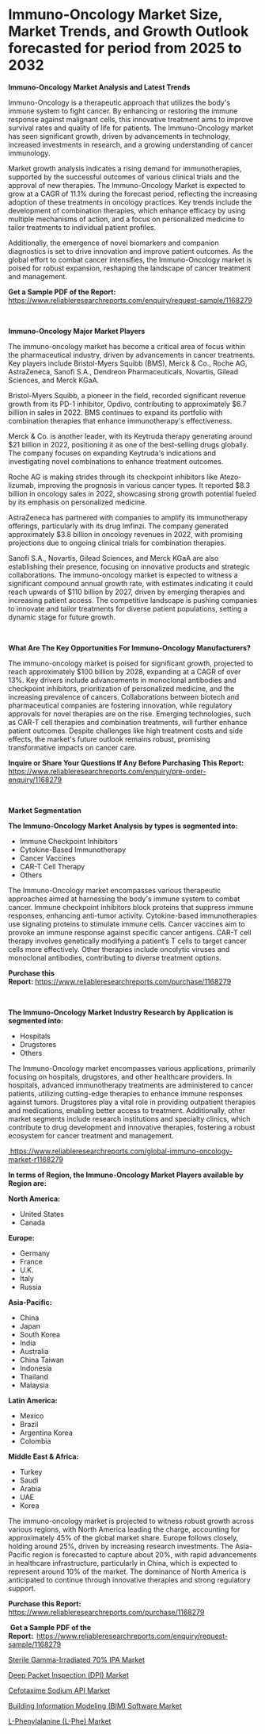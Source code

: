 <p><h1>Immuno-Oncology Market Size, Market Trends, and Growth Outlook forecasted for period from 2025 to 2032</h1></p><p><strong>Immuno-Oncology Market Analysis and Latest Trends</strong></p>
<p><p>Immuno-Oncology is a therapeutic approach that utilizes the body's immune system to fight cancer. By enhancing or restoring the immune response against malignant cells, this innovative treatment aims to improve survival rates and quality of life for patients. The Immuno-Oncology market has seen significant growth, driven by advancements in technology, increased investments in research, and a growing understanding of cancer immunology.</p><p>Market growth analysis indicates a rising demand for immunotherapies, supported by the successful outcomes of various clinical trials and the approval of new therapies. The Immuno-Oncology Market is expected to grow at a CAGR of 11.1% during the forecast period, reflecting the increasing adoption of these treatments in oncology practices. Key trends include the development of combination therapies, which enhance efficacy by using multiple mechanisms of action, and a focus on personalized medicine to tailor treatments to individual patient profiles.</p><p>Additionally, the emergence of novel biomarkers and companion diagnostics is set to drive innovation and improve patient outcomes. As the global effort to combat cancer intensifies, the Immuno-Oncology market is poised for robust expansion, reshaping the landscape of cancer treatment and management.</p></p>
<p><strong>Get a Sample PDF of the Report:&nbsp;</strong> <a href="https://www.reliableresearchreports.com/enquiry/request-sample/1168279?utm_campaign=83&utm_medium=2&utm_source=Github&utm_content=ia&utm_term=29032025&utm_id=immuno-oncology">https://www.reliableresearchreports.com/enquiry/request-sample/1168279</a></p>
<p>&nbsp;</p>
<p><strong>Immuno-Oncology Major Market Players</strong></p>
<p><p>The immuno-oncology market has become a critical area of focus within the pharmaceutical industry, driven by advancements in cancer treatments. Key players include Bristol-Myers Squibb (BMS), Merck & Co., Roche AG, AstraZeneca, Sanofi S.A., Dendreon Pharmaceuticals, Novartis, Gilead Sciences, and Merck KGaA.</p><p>Bristol-Myers Squibb, a pioneer in the field, recorded significant revenue growth from its PD-1 inhibitor, Opdivo, contributing to approximately $6.7 billion in sales in 2022. BMS continues to expand its portfolio with combination therapies that enhance immunotherapy's effectiveness.</p><p>Merck & Co. is another leader, with its Keytruda therapy generating around $21 billion in 2022, positioning it as one of the best-selling drugs globally. The company focuses on expanding Keytruda's indications and investigating novel combinations to enhance treatment outcomes.</p><p>Roche AG is making strides through its checkpoint inhibitors like Atezo­lizumab, improving the prognosis in various cancer types. It reported $8.3 billion in oncology sales in 2022, showcasing strong growth potential fueled by its emphasis on personalized medicine.</p><p>AstraZeneca has partnered with companies to amplify its immunotherapy offerings, particularly with its drug Imfinzi. The company generated approximately $3.8 billion in oncology revenues in 2022, with promising projections due to ongoing clinical trials for combination therapies.</p><p>Sanofi S.A., Novartis, Gilead Sciences, and Merck KGaA are also establishing their presence, focusing on innovative products and strategic collaborations. The immuno-oncology market is expected to witness a significant compound annual growth rate, with estimates indicating it could reach upwards of $110 billion by 2027, driven by emerging therapies and increasing patient access. The competitive landscape is pushing companies to innovate and tailor treatments for diverse patient populations, setting a dynamic stage for future growth.</p></p>
<p>&nbsp;</p>
<p><strong>What Are The Key Opportunities For Immuno-Oncology Manufacturers?</strong></p>
<p><p>The immuno-oncology market is poised for significant growth, projected to reach approximately $100 billion by 2028, expanding at a CAGR of over 13%. Key drivers include advancements in monoclonal antibodies and checkpoint inhibitors, prioritization of personalized medicine, and the increasing prevalence of cancers. Collaborations between biotech and pharmaceutical companies are fostering innovation, while regulatory approvals for novel therapies are on the rise. Emerging technologies, such as CAR-T cell therapies and combination treatments, will further enhance patient outcomes. Despite challenges like high treatment costs and side effects, the market's future outlook remains robust, promising transformative impacts on cancer care.</p></p>
<p><strong>Inquire or Share Your Questions If Any Before Purchasing This Report:</strong> <a href="https://www.reliableresearchreports.com/enquiry/pre-order-enquiry/1168279?utm_campaign=83&utm_medium=2&utm_source=Github&utm_content=ia&utm_term=29032025&utm_id=immuno-oncology">https://www.reliableresearchreports.com/enquiry/pre-order-enquiry/1168279</a></p>
<p>&nbsp;</p>
<p><strong>Market Segmentation</strong></p>
<p><strong>The Immuno-Oncology Market Analysis by types is segmented into:</strong></p>
<p><ul><li>Immune Checkpoint Inhibitors</li><li>Cytokine-Based Immunotherapy</li><li>Cancer Vaccines</li><li>CAR-T Cell Therapy</li><li>Others</li></ul></p>
<p><p>The Immuno-Oncology market encompasses various therapeutic approaches aimed at harnessing the body's immune system to combat cancer. Immune checkpoint inhibitors block proteins that suppress immune responses, enhancing anti-tumor activity. Cytokine-based immunotherapies use signaling proteins to stimulate immune cells. Cancer vaccines aim to provoke an immune response against specific cancer antigens. CAR-T cell therapy involves genetically modifying a patient’s T cells to target cancer cells more effectively. Other therapies include oncolytic viruses and monoclonal antibodies, contributing to diverse treatment options.</p></p>
<p><strong>Purchase this Report:&nbsp;</strong><a href="https://www.reliableresearchreports.com/purchase/1168279?utm_campaign=83&utm_medium=2&utm_source=Github&utm_content=ia&utm_term=29032025&utm_id=immuno-oncology">https://www.reliableresearchreports.com/purchase/1168279</a></p>
<p>&nbsp;</p>
<p><strong>The Immuno-Oncology Market Industry Research by Application is segmented into:</strong></p>
<p><ul><li>Hospitals</li><li>Drugstores</li><li>Others</li></ul></p>
<p><p>The Immuno-Oncology market encompasses various applications, primarily focusing on hospitals, drugstores, and other healthcare providers. In hospitals, advanced immunotherapy treatments are administered to cancer patients, utilizing cutting-edge therapies to enhance immune responses against tumors. Drugstores play a vital role in providing outpatient therapies and medications, enabling better access to treatment. Additionally, other market segments include research institutions and specialty clinics, which contribute to drug development and innovative therapies, fostering a robust ecosystem for cancer treatment and management.</p></p>
<p><a href="https://www.reliableresearchreports.com/global-immuno-oncology-market-r1168279?utm_campaign=83&utm_medium=2&utm_source=Github&utm_content=ia&utm_term=29032025&utm_id=immuno-oncology">&nbsp;https://www.reliableresearchreports.com/global-immuno-oncology-market-r1168279</a></p>
<p><strong>In terms of Region, the Immuno-Oncology Market Players available by Region are:</strong></p>
<p>
    <p> <strong> North America: </strong>
        <ul>
            <li>United States</li>
            <li>Canada</li>
        </ul>
        </p> 
    <p> <strong> Europe: </strong>
        <ul>
            <li>Germany</li>
            <li>France</li>
            <li>U.K.</li>
            <li>Italy</li>
            <li>Russia</li>
        </ul>
        </p> 
    <p> <strong> Asia-Pacific: </strong>
        <ul>
            <li>China</li>
            <li>Japan</li>
            <li>South Korea</li>
            <li>India</li>
            <li>Australia</li>
            <li>China Taiwan</li>
            <li>Indonesia</li>
            <li>Thailand</li>
            <li>Malaysia</li>
        </ul>
        </p> 
    <p> <strong> Latin America: </strong>
        <ul>
            <li>Mexico</li>
            <li>Brazil</li>
            <li>Argentina Korea</li>
            <li>Colombia</li>
        </ul>
        </p> 
    <p> <strong> Middle East & Africa: </strong>
        <ul>
            <li>Turkey</li>
            <li>Saudi</li>
            <li>Arabia</li>
            <li>UAE</li>
            <li>Korea</li>
        </ul>
    </p>
    </p>
<p><p>The immuno-oncology market is projected to witness robust growth across various regions, with North America leading the charge, accounting for approximately 45% of the global market share. Europe follows closely, holding around 25%, driven by increasing research investments. The Asia-Pacific region is forecasted to capture about 20%, with rapid advancements in healthcare infrastructure, particularly in China, which is expected to represent around 10% of the market. The dominance of North America is anticipated to continue through innovative therapies and strong regulatory support.</p></p>
<p><strong>Purchase this Report: </strong><a href="https://www.reliableresearchreports.com/purchase/1168279?utm_campaign=83&utm_medium=2&utm_source=Github&utm_content=ia&utm_term=29032025&utm_id=immuno-oncology">https://www.reliableresearchreports.com/purchase/1168279</a></p>
<p>&nbsp;<strong>Get a Sample PDF of the Report:&nbsp;&nbsp;</strong><a href="https://www.reliableresearchreports.com/enquiry/request-sample/1168279?utm_campaign=83&utm_medium=2&utm_source=Github&utm_content=ia&utm_term=29032025&utm_id=immuno-oncology">https://www.reliableresearchreports.com/enquiry/request-sample/1168279</a></p>
<p><strong></strong></p>
<p><p><a href="https://github.com/ssaradulai/Market-Research-Report-List-1/blob/main/sterile-gamma-irradiated-70-ipa-market.md?utm_campaign=83&utm_medium=2&utm_source=Github&utm_content=ia&utm_term=29032025&utm_id=immuno-oncology">Sterile Gamma-Irradiated 70% IPA Market</a></p><p><a href="https://github.com/janotjuljo/Market-Research-Report-List-1/blob/main/deep-packet-inspection-dpi-market.md?utm_campaign=83&utm_medium=2&utm_source=Github&utm_content=ia&utm_term=29032025&utm_id=immuno-oncology">Deep Packet Inspection (DPI) Market</a></p><p><a href="https://github.com/dukerghostki/Market-Research-Report-List-1/blob/main/cefotaxime-sodium-api-market.md?utm_campaign=83&utm_medium=2&utm_source=Github&utm_content=ia&utm_term=29032025&utm_id=immuno-oncology">Cefotaxime Sodium API Market</a></p><p><a href="https://github.com/keohannchavo/Market-Research-Report-List-1/blob/main/building-information-modeling-bim-software-market.md?utm_campaign=83&utm_medium=2&utm_source=Github&utm_content=ia&utm_term=29032025&utm_id=immuno-oncology">Building Information Modeling (BIM) Software Market</a></p><p><a href="https://github.com/taveyasenay/Market-Research-Report-List-1/blob/main/l-phenylalanine-l-phe-market.md?utm_campaign=83&utm_medium=2&utm_source=Github&utm_content=ia&utm_term=29032025&utm_id=immuno-oncology">L-Phenylalanine (L-Phe) Market</a></p></p>